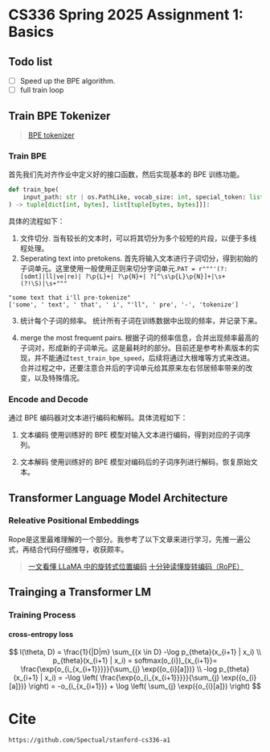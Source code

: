 # CS336 Spring 2025 Assignment 1: Basics

## Todo list
- [ ] Speed up the BPE algorithm.
- [ ] full train loop
## Train BPE Tokenizer
> [BPE tokenizer](cs336_basics/BPETokenizer.py)

### Train BPE

首先我们先对齐作业中定义好的接口函数，然后实现基本的 BPE 训练功能。
```python
def train_bpe(
    input_path: str | os.PathLike, vocab_size: int, special_token: list[str], **kwargs
) -> tuple[dict[int, bytes], list[tuple[bytes, bytes]]]:
```
具体的流程如下：
1. 文件切分.
当有较长的文本时，可以将其切分为多个较短的片段，以便于多线程处理。
2. Seperating text into pretokens.
首先将输入文本进行子词切分，得到初始的子词单元。这里使用一般使用正则来切分字词单元.`PAT = r"""'(?:[sdmt]|ll|ve|re)| ?\p{L}+| ?\p{N}+| ?[^\s\p{L}\p{N}]+|\s+(?!\S)|\s+"""`
```
"some text that i'll pre-tokenize"
['some', ' text', ' that', ' i', "'ll", ' pre', '-', 'tokenize']
```
3. 统计每个子词的频率。
    统计所有子词在训练数据中出现的频率，并记录下来。

4. merge the most frequent pairs.
根据子词的频率信息，合并出现频率最高的子词对，形成新的子词单元。这是最耗时的部分。目前还是参考朴素版本的实现，并不能通过`test_train_bpe_speed`，后续将通过大根堆等方式来改进。
合并过程之中，还要注意合并后的字词单元给其原来左右邻居频率带来的改变，以及特殊情况。

### Encode and Decode
通过 BPE 编码器对文本进行编码和解码。具体流程如下：
1. 文本编码
   使用训练好的 BPE 模型对输入文本进行编码，得到对应的子词序列。

2. 文本解码
   使用训练好的 BPE 模型对编码后的子词序列进行解码，恢复原始文本。

## Transformer Language Model Architecture

### Releative Positional Embeddings
Rope是这里最难理解的一个部分。我参考了以下文章来进行学习，先推一遍公式，再结合代码仔细推导，收获颇丰。
> [一文看懂 LLaMA 中的旋转式位置编码](https://zhuanlan.zhihu.com/p/642884818)
> [十分钟读懂旋转编码（RoPE）](https://zhuanlan.zhihu.com/p/647109286)

## Trainging a Transformer LM
### Training Process
#### cross-entropy loss
$$
l(\theta, D) = \frac{1}{|D|m} \sum_{(x \in D} -\log p_{theta}(x_{i+1} | x_i) \\
p_{theta}(x_{i+1} | x_i) = softmax(o_{i})_{x_{i+1}}= \frac{\exp{o_{i_{x_{i+1}}}}}{\sum_{j} \exp({o_{i}[a]})}
\\
-log p_{theta}(x_{i+1} | x_i) = -\log \left( \frac{\exp{o_{i_{x_{i+1}}}}}{\sum_{j} \exp({o_{i}[a]})} \right) = -o_{i_{x_{i+1}}} + \log \left( \sum_{j} \exp({o_{i}[a]}) \right)
$$

# Cite

```
https://github.com/Spectual/stanford-cs336-a1
```